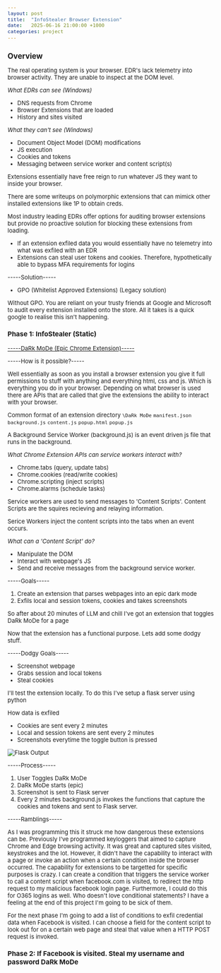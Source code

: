 ```yaml
---
layout: post
title:  "InfoStealer Browser Extension"
date:   2025-06-16 21:00:00 +1000
categories: project
---
```


<style>
  body { font-size: 13px; }
  h1 { font-size: 19px !important; }
  h2 { font-size: 17px !important; }
  h3 { font-size: 15px !important; }
</style>

## Overview

The real operating system is your browser. EDR's lack telemetry into browser activity. They are unable to inspect at the DOM level.

*What EDRs can see (Windows)*
- DNS requests from Chrome
- Browser Extensions that are loaded
- History and sites visited

*What they can't see (Windows)*
- Document Object Model (DOM) modifications
- JS execution
- Cookies and tokens
- Messaging between service worker and content script(s)

Extensions essentially have free reign to run whatever JS they want to inside your browser.

There are some writeups on polymorphic extensions that can mimick other installed extensions like 1P to obtain creds. 

Most industry leading EDRs offer options for auditing browser extensions but provide no proactive solution for blocking these extensions from loading.
- If an extension exfiled data you would essentially have no telemetry into what was exfiled with an EDR
- Extensions can steal user tokens and cookies. Therefore, hypothetically able to bypass MFA requirements for logins

-----Solution-----
- GPO (Whitelist Approved Extensions) (Legacy solution)

Without GPO. You are reliant on your trusty friends at Google and Microsoft to audit every extension installed onto the store. All it takes is a quick google to realise this isn't happening.

### Phase 1: InfoStealer (Static)

[-----DaRk MoDe (Epic Chrome Extension)-----](https://github.com/lvl0socanalyst/Chrome-Extension/tree/main/DaRk%20MoDe)

-----How is it possible?-----

Well essentially as soon as you install a browser extension you give it full permissions to stuff with anything and everything html, css and js. Which is everything you do in your browser. Depending on what browser is used there are APIs that are called that give the extensions the ability to interact with your browser. 

Common format of an extension directory
```\DaRk MoDe```
  ```manifest.json```
  ```background.js```
  ```content.js```
  ```popup.html```
  ```popup.js```

A Background Service Worker (background.js) is an event driven js file that runs in the background.

*What Chrome Extension APIs can service workers interact with?*
- Chrome.tabs (query, update tabs)
- Chrome.cookies (read/write cookies)
- Chrome.scripting (inject scripts)
- Chrome.alarms (schedule tasks)

Service workers are used to send messages to 'Content Scripts'. Content Scripts are the squires recieving and relaying information.

Serice Workers inject the content scripts into the tabs when an event occurs.

*What can a 'Content Script' do?*
- Manipulate the DOM
- Interact with webpage's JS
- Send and receive messages from the background service worker.

-----Goals-----
1. Create an extension that parses webpages into an epic dark mode
2. Exfils local and session tokens, cookies and takes screenshots

So after about 20 minutes of LLM and chill I've got an extension that toggles DaRk MoDe for a page

Now that the extension has a functional purpose. Lets add some dodgy stuff.

-----Dodgy Goals-----
- Screenshot webpage
- Grabs session and local tokens
- Steal cookies

I'll test the extension locally. To do this I've setup a flask server using python

How data is exfiled
- Cookies are sent every 2 minutes
- Local and session tokens are sent every 2 minutes
- Screenshots everytime the toggle button is pressed

![Flask Output](/images/flask_output.PNG)

-----Process-----
1. User Toggles DaRk MoDe
2. DaRk MoDe starts (epic)
3. Screenshot is sent to Flask server
4. Every 2 minutes background.js invokes the functions that capture the cookies and tokens and sent to Flask server.

-----Ramblings-----

As I was programming this it struck me how dangerous these extensions can be. Previously I've programmed keyloggers that aimed to capture Chrome and Edge browsing activity. It was great and captured sites visited, keystrokes and the lot. However, it didn't have the capability to interact with a page or invoke an action when a certain condition inside the browser occurred. The capability for extensions to be targetted for specific purposes is crazy. I can create a condition that triggers the service worker to call a content script when facebook.com is visited, to redirect the http request to my malicious facebook login page. Furthermore, I could do this for O365 logins as well. Who doesn't love conditional statements? I have a feeling at the end of this project I'm going to be sick of them.

For the next phase I'm going to add a list of conditions to exfil credential data when Facebook is visited. I can choose a field for the content script to look out for on a certain web page and steal that value when a HTTP POST request is invoked.

### Phase 2: If Facebook is visited. Steal my username and password DaRk MoDe